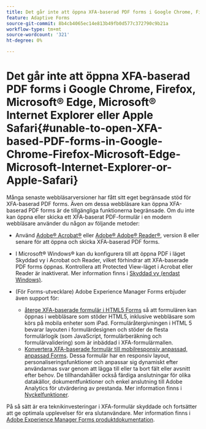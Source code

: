 ```yaml
---
title: Det går inte att öppna XFA-baserad PDF forms i Google Chrome, Firefox, Microsoft&reg; Edge, Microsoft&reg; Internet Explorer eller Apple Safari
feature: Adaptive Forms
source-git-commit: 8b4cb4065ec14e813b49fb0d577c372790c9b21a
workflow-type: tm+mt
source-wordcount: '321'
ht-degree: 0%

---
```



# Det går inte att öppna XFA-baserad PDF forms i Google Chrome, Firefox, Microsoft® Edge, Microsoft® Internet Explorer eller Apple Safari{#unable-to-open-XFA-based-PDF-forms-in-Google-Chrome-Firefox-Microsoft-Edge-Microsoft-Internet-Explorer-or-Apple-Safari}

Många senaste webbläsarversioner har fått sitt eget begränsade stöd för XFA-baserad PDF forms. Även om dessa webbläsare kan öppna XFA-baserad PDF forms är de tillgängliga funktionerna begränsade. Om du inte kan öppna eller skicka ett XFA-baserat PDF-formulär i en modern webbläsare använder du någon av följande metoder:

* Använd [Adobe® Acrobat®](https://www.adobe.com/acrobat.html) eller [Adobe® Adobe® Reader®](https://get.adobe.com/reader/), version 8 eller senare för att öppna och skicka XFA-baserad PDF forms.
* I Microsoft® Windows® kan du konfigurera till att öppna PDF i läget Skyddad vy i Acrobat och Reader, vilket förhindrar att XFA-baserade PDF forms öppnas. Kontrollera att Protected View-läget i Acrobat eller Reader är inaktiverat. Mer information finns i [Skyddad vy (endast Windows)](https://helpx.adobe.com/in/reader/using/protected-mode-windows.html).
* (För Forms-utvecklare) Adobe Experience Manager Forms erbjuder även support för:

   * [återge XFA-baserade formulär i HTML5 Forms](https://experienceleague.adobe.com/docs/experience-manager-65/forms/html5-forms/introduction.html?#key-capabilities-of-html-forms-br) så att formulären kan öppnas i webbläsare som stöder HTML5, inklusive webbläsare som körs på mobila enheter som iPad. Formuläråtergivningen i HTML 5 bevarar layouten i formulärdesignen och stöder de flesta formulärlogik (som JavaScript, formulärberäkning och formulärvalidering) som är inbäddad i XFA-formulärmallen.
   * [Konvertera XFA-baserade formulär till mobilresponsiv anpassad, anpassad Forms](https://experienceleague.adobe.com/docs/experience-manager-65/forms/adaptive-forms-basic-authoring/creating-adaptive-form.html?#create-an-adaptive-form-based-on-an-xfa-form-template). Dessa formulär har en responsiv layout, personaliseringsfunktioner och anpassar sig dynamiskt efter användarnas svar genom att lägga till eller ta bort fält eller avsnitt efter behov. De tillhandahåller också färdiga anslutningar för olika datakällor, dokumentfunktioner och enkel anslutning till Adobe Analytics för utvärdering av prestanda. Mer information finns i [Nyckelfunktioner](https://experienceleague.adobe.com/docs/experience-manager-cloud-service/content/forms/forms-overview/home.html?lang=en).

På så sätt är era teknikinvesteringar i XFA-formulär skyddade och fortsätter att ge optimala upplevelser för era slutanvändare. Mer information finns i [Adobe Experience Manager Forms produktdokumentation](https://experienceleague.adobe.com/docs/experience-manager-cloud-service/content/forms/forms-overview/home.html).
